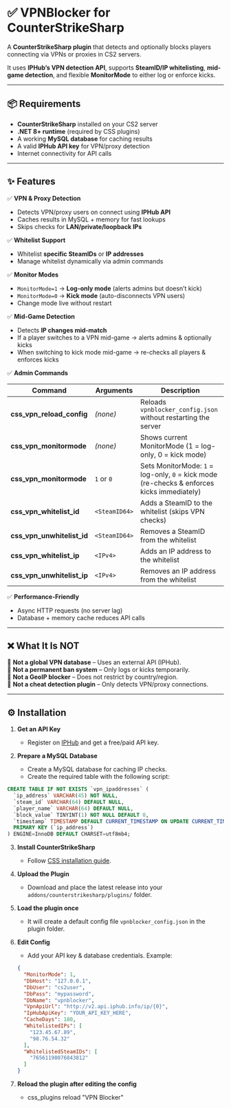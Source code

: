 # ✅ VPNBlocker for CounterStrikeSharp  

A **CounterStrikeSharp plugin** that detects and optionally blocks players connecting via VPNs or proxies in CS2 servers.  

It uses **IPHub’s VPN detection API**, supports **SteamID/IP whitelisting**, **mid-game detection**, and flexible **MonitorMode** to either log or enforce kicks.  

---

## 📦 Requirements  

- **CounterStrikeSharp** installed on your CS2 server  
- **.NET 8+ runtime** (required by CSS plugins)  
- A working **MySQL database** for caching results  
- A valid **IPHub API key** for VPN/proxy detection  
- Internet connectivity for API calls  

---

## ✨ Features  

✅ **VPN & Proxy Detection**  
- Detects VPN/proxy users on connect using **IPHub API**  
- Caches results in MySQL + memory for fast lookups  
- Skips checks for **LAN/private/loopback IPs**  

✅ **Whitelist Support**  
- Whitelist **specific SteamIDs** or **IP addresses**  
- Manage whitelist dynamically via admin commands  

✅ **Monitor Modes**  
- `MonitorMode=1` → **Log-only mode** (alerts admins but doesn’t kick)  
- `MonitorMode=0` → **Kick mode** (auto-disconnects VPN users)  
- Change mode live without restart  

✅ **Mid-Game Detection**  
- Detects **IP changes mid-match**  
- If a player switches to a VPN mid-game → alerts admins & optionally kicks  
- When switching to kick mode mid-game → re-checks all players & enforces kicks  

✅ **Admin Commands**  

| Command | Arguments | Description |
|---------|-----------|-------------|
| **css_vpn_reload_config** | *(none)* | Reloads `vpnblocker_config.json` without restarting the server |
| **css_vpn_monitormode** | *(none)* | Shows current MonitorMode (1 = log-only, 0 = kick mode) |
| **css_vpn_monitormode** | `1` or `0` | Sets MonitorMode: `1` = log-only, `0` = kick mode (re-checks & enforces kicks immediately) |
| **css_vpn_whitelist_id** | `<SteamID64>` | Adds a SteamID to the whitelist (skips VPN checks) |
| **css_vpn_unwhitelist_id** | `<SteamID64>` | Removes a SteamID from the whitelist |
| **css_vpn_whitelist_ip** | `<IPv4>` | Adds an IP address to the whitelist |
| **css_vpn_unwhitelist_ip** | `<IPv4>` | Removes an IP address from the whitelist |


✅ **Performance-Friendly**  
- Async HTTP requests (no server lag)  
- Database + memory cache reduces API calls  

---

## ❌ What It Is NOT  

🚫 **Not a global VPN database** – Uses an external API (IPHub).  
🚫 **Not a permanent ban system** – Only logs or kicks temporarily.  
🚫 **Not a GeoIP blocker** – Does not restrict by country/region.  
🚫 **Not a cheat detection plugin** – Only detects VPN/proxy connections.  

---

## ⚙️ Installation  

1. **Get an API Key**  
   - Register on [IPHub](https://iphub.info) and get a free/paid API key.  

2. **Prepare a MySQL Database**  
   - Create a MySQL database for caching IP checks.  
   - Create the required table with the following script:  

```sql
CREATE TABLE IF NOT EXISTS `vpn_ipaddresses` (
  `ip_address` VARCHAR(45) NOT NULL,
  `steam_id` VARCHAR(64) DEFAULT NULL,
  `player_name` VARCHAR(64) DEFAULT NULL,
  `block_value` TINYINT(1) NOT NULL DEFAULT 0,
  `timestamp` TIMESTAMP DEFAULT CURRENT_TIMESTAMP ON UPDATE CURRENT_TIMESTAMP,
  PRIMARY KEY (`ip_address`)
) ENGINE=InnoDB DEFAULT CHARSET=utf8mb4;
```

3. **Install CounterStrikeSharp**  
   - Follow [CSS installation guide](https://docs.cssharp.dev).  

4. **Upload the Plugin**  
   - Download and place the latest release into your `addons/counterstrikesharp/plugins/` folder.

5. **Load the plugin once**  
   - It will create a default config file `vpnblocker_config.json` in the plugin folder.  

6. **Edit Config**  
   - Add your API key & database credentials. Example:  
   ```json
   {
     "MonitorMode": 1,
     "DbHost": "127.0.0.1",
     "DbUser": "cs2user",
     "DbPass": "mypassword",
     "DbName": "vpnblocker",
     "VpnApiUrl": "http://v2.api.iphub.info/ip/{0}",
     "IpHubApiKey": "YOUR_API_KEY_HERE",
     "CacheDays": 180,
     "WhitelistedIPs": [
       "123.45.67.89",
       "98.76.54.32"
     ],
     "WhitelistedSteamIDs": [
       "76561198076843812"
     ]
   }
7. **Reload the plugin after editing the config**
   - css_plugins reload "VPN Blocker"
